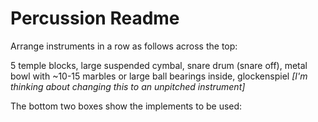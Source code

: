 # Percussion Readme

Arrange instruments in a row as follows across the top:

5 temple blocks, large suspended cymbal, snare drum (snare off), metal bowl with ~10-15 marbles or large ball bearings inside, glockenspiel *[I'm thinking about changing this to an unpitched instrument]*

The bottom two boxes show the implements to be used:

